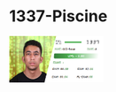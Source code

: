 # 1337-Piscine
<img src="https://github.com/Toowan0x1/Piscine-1337/blob/master/omar.png" alt="wbouwach" width="170" height="auto">
